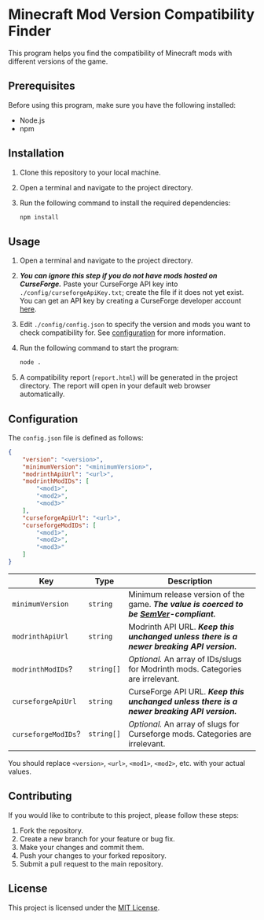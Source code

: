 # Minecraft Mod Version Compatibility Finder

This program helps you find the compatibility of Minecraft mods with different versions of the game.

## Prerequisites

Before using this program, make sure you have the following installed:

- Node.js
- npm

## Installation

1. Clone this repository to your local machine.
2. Open a terminal and navigate to the project directory.
3. Run the following command to install the required dependencies:

    ```bash
    npm install
    ```

## Usage

1. Open a terminal and navigate to the project directory.
2. ***You can ignore this step if you do not have mods hosted on CurseForge.*** Paste your CurseForge API key into `./config/curseforgeApiKey.txt`; create the file if it does not yet exist. You can get an API key by creating a CurseForge developer account [here](https://console.curseforge.com/).
3. Edit `./config/config.json` to specify the version and mods you want to check compatibility for. See [configuration](#configuration) for more information.
4. Run the following command to start the program:

    ```bash
    node .
    ```

5. A compatibility report (`report.html`) will be generated in the project directory. The report will open in your default web browser automatically.

## Configuration

The `config.json` file is defined as follows:

```json
{
    "version": "<version>",
    "minimumVersion": "<minimumVersion>",
    "modrinthApiUrl": "<url>",
    "modrinthModIDs": [
        "<mod1>",
        "<mod2>",
        "<mod3>"
    ],
    "curseforgeApiUrl": "<url>",
    "curseforgeModIDs": [
        "<mod1>",
        "<mod2>",
        "<mod3>"
    ]
}

```

| Key                 | Type       | Description                                                                                                    |
| ------------------- | ---------- | -------------------------------------------------------------------------------------------------------------- |
| `minimumVersion`    | `string`   | Minimum release version of the game. ***The value is coerced to be [SemVer](https://semver.org/)-compliant.*** |
| `modrinthApiUrl`    | `string`   | Modrinth API URL. ***Keep this unchanged unless there is a newer breaking API version.***                      |
| `modrinthModIDs`?   | `string[]` | *Optional.* An array of IDs/slugs for Modrinth mods. Categories are irrelevant.                                |
| `curseforgeApiUrl`  | `string`   | CurseForge API URL. ***Keep this unchanged unless there is a newer breaking API version.***                    |
| `curseforgeModIDs`? | `string[]` | *Optional.* An array of slugs for Curseforge mods. Categories are irrelevant.                                  |

You should replace `<version>`, `<url>`, `<mod1>`, `<mod2>`, etc. with your actual values.

## Contributing

If you would like to contribute to this project, please follow these steps:

1. Fork the repository.
2. Create a new branch for your feature or bug fix.
3. Make your changes and commit them.
4. Push your changes to your forked repository.
5. Submit a pull request to the main repository.

## License

This project is licensed under the [MIT License](LICENSE).